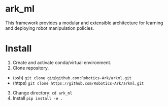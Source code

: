 # ark_ml

This framework provides a modular and extensible architecture for learning and deploying robot manipulation policies.

# Install

1. Create and activate conda/virtual environment.
2. Clone repository.
  - (ssh) `git clone git@github.com:Robotics-Ark/arkml.git`
  - (https) `git clone https://github.com/Robotics-Ark/arkml.git`
3. Change directory: `cd ark_ml`
4. Install `pip install -e .`
